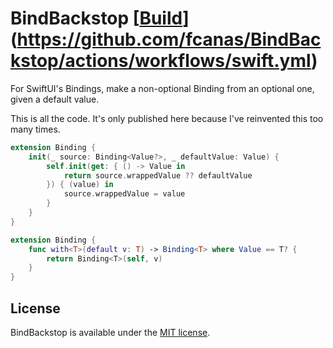 # BindBackstop [[Build](https://github.com/fcanas/BindBackstop/actions/workflows/swift.yml/badge.svg?branch=canon)](https://github.com/fcanas/BindBackstop/actions/workflows/swift.yml)

For SwiftUI's Bindings, make a non-optional Binding from an optional one, given a default value.

This is all the code. It's only published here because I've reinvented this too many times.

```swift
extension Binding {
    init(_ source: Binding<Value?>, _ defaultValue: Value) {
        self.init(get: { () -> Value in
            return source.wrappedValue ?? defaultValue
        }) { (value) in
            source.wrappedValue = value
        }
    }
}

extension Binding {
    func with<T>(default v: T) -> Binding<T> where Value == T? {
        return Binding<T>(self, v)
    }
}
```

## License

BindBackstop is available under the [MIT license](LICENSE).

